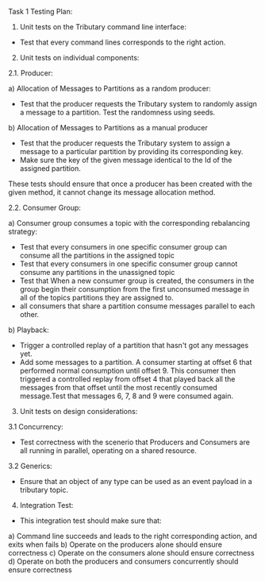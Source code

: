 Task 1
Testing Plan:
1. Unit tests on the Tributary command line interface:
- Test that every command lines corresponds to the right action.

2. Unit tests on individual components:

2.1. Producer:

a) Allocation of Messages to Partitions as a random producer:
- Test that the producer requests the Tributary system to randomly assign a message to a partition. Test the randomness using seeds.

b) Allocation of Messages to Partitions as a manual producer
- Test that the producer requests the Tributary system to assign a message to a particular partition by providing its corresponding key.
- Make sure the key of the given message identical to the Id of the assigned partition.

These tests should ensure that once a producer has been created with the given method, it cannot change its message allocation method.

2.2. Consumer Group:

a) Consumer group consumes a topic with the corresponding rebalancing strategy:
- Test that every consumers in one specific consumer group can consume all the partitions in the assigned topic
- Test that every consumers in one specific consumer group cannot consume any partitions in the unassigned topic
- Test that When a new consumer group is created, the consumers in the group begin their consumption from the first unconsumed message in all of the topics partitions they are assigned to.
- all consumers that share a partition consume messages parallel to each other.

b) Playback:
- Trigger a controlled replay of a partition that hasn't got any messages yet.
- Add some messages to a partition. A consumer starting at offset 6 that performed normal consumption until offset 9. This consumer then triggered a controlled replay from offset 4 that played back all the messages from that offset until the most recently consumed message.Test that messages 6, 7, 8 and 9 were consumed again.

3. Unit tests on design considerations:

3.1 Concurrency:
- Test correctness with the scenerio that Producers and Consumers are all running in parallel, operating on a shared resource.

3.2 Generics:
- Ensure that an object of any type can be used as an event payload in a tributary topic.

4. Integration Test:
- This integration test should make sure that:

a) Command line succeeds and leads to the right corresponding action, and exits when fails
b) Operate on the producers alone should ensure correctness 
c) Operate on the consumers alone should ensure correctness
d) Operate on both the producers and consumers concurrently should ensure correctness





